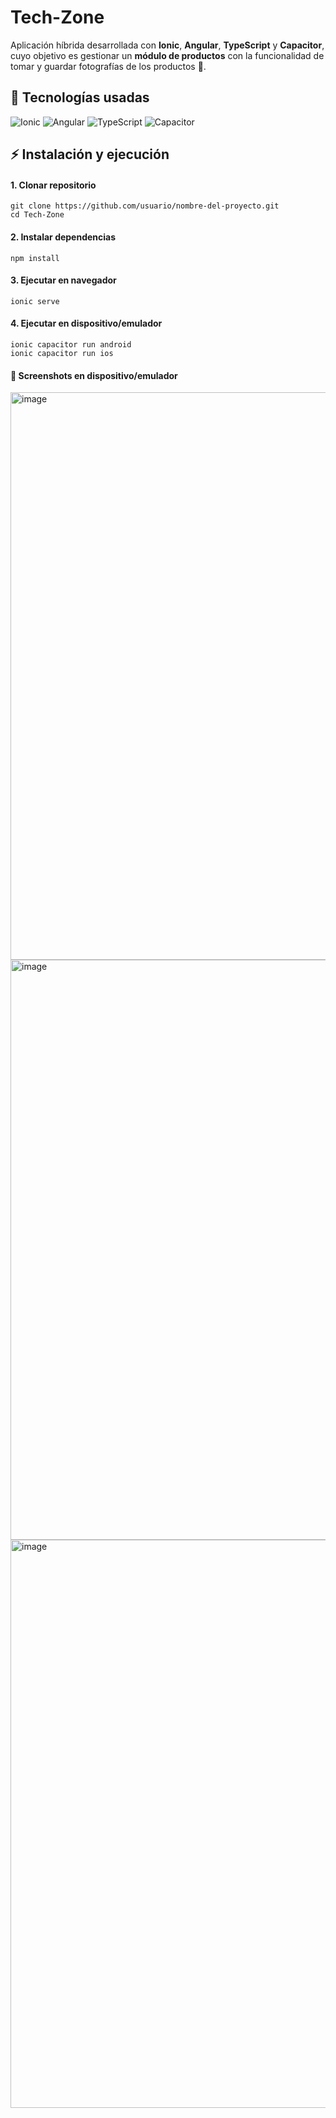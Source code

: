 # Tech-Zone 

Aplicación híbrida desarrollada con **Ionic**, **Angular**, **TypeScript** y **Capacitor**, cuyo objetivo es gestionar un **módulo de productos** con la funcionalidad de tomar y guardar fotografías de los productos 📸.

## 🚀 Tecnologías usadas

![Ionic](https://img.shields.io/badge/Ionic-8.0.0-blue) ![Angular](https://img.shields.io/badge/Angular-20.0.0-red) ![TypeScript](https://img.shields.io/badge/TypeScript-5.8.0-blue) ![Capacitor](https://img.shields.io/badge/Capacitor-7.4.3-black)


## ⚡ Instalación y ejecución

#### 1. Clonar repositorio

    git clone https://github.com/usuario/nombre-del-proyecto.git
	cd Tech-Zone

#### 2. Instalar dependencias

    npm install

#### 3. Ejecutar en navegador

    ionic serve


#### 4. Ejecutar en dispositivo/emulador

    ionic capacitor run android
	ionic capacitor run ios

####  📱 Screenshots en dispositivo/emulador

<img width="641" height="908" alt="image" src="https://github.com/user-attachments/assets/76841ef5-ec5f-4578-bf92-7c3aebf40f4b" />

<img width="663" height="928" alt="image" src="https://github.com/user-attachments/assets/6f4e025a-4a27-428d-aa4b-25f4d611a5cb" />

<img width="644" height="909" alt="image" src="https://github.com/user-attachments/assets/2efdc274-2fdb-4947-9879-367bb3477d72" />


